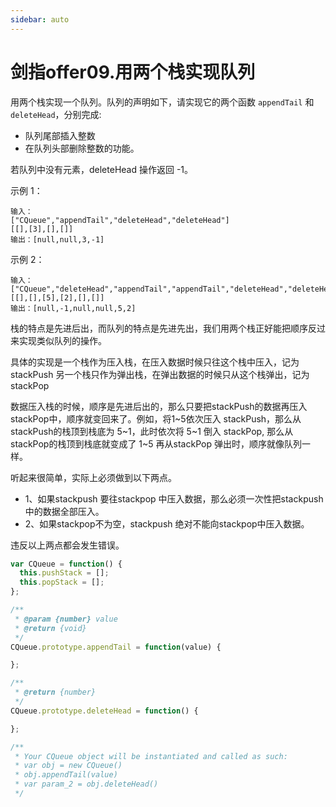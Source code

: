 ```yaml
---
sidebar: auto
---
```


# 剑指offer09.用两个栈实现队列

用两个栈实现一个队列。队列的声明如下，请实现它的两个函数 `appendTail` 和 `deleteHead`，分别完成:
- 队列尾部插入整数
- 在队列头部删除整数的功能。
 
若队列中没有元素，deleteHead 操作返回 -1。

示例 1：
```
输入：
["CQueue","appendTail","deleteHead","deleteHead"]
[[],[3],[],[]]
输出：[null,null,3,-1]
```


示例 2：
```
输入：
["CQueue","deleteHead","appendTail","appendTail","deleteHead","deleteHead"]
[[],[],[5],[2],[],[]]
输出：[null,-1,null,null,5,2]
```

栈的特点是先进后出，而队列的特点是先进先出，我们用两个栈正好能把顺序反过来实现类似队列的操作。

具体的实现是一个栈作为压入栈，在压入数据时候只往这个栈中压入，记为 stackPush 另一个栈只作为弹出栈，在弹出数据的时候只从这个栈弹出，记为 stackPop

数据压入栈的时候，顺序是先进后出的，那么只要把stackPush的数据再压入stackPop中，顺序就变回来了。例如，将1~5依次压入 stackPush，那么从stackPush的栈顶到栈底为 5~1，此时依次将 5~1 倒入 stackPop, 那么从stackPop的栈顶到栈底就变成了 1~5 再从stackPop 弹出时，顺序就像队列一样。


听起来很简单，实际上必须做到以下两点。

- 1、如果stackpush 要往stackpop 中压入数据，那么必须一次性把stackpush中的数据全部压入。
- 2、如果stackpop不为空，stackpush 绝对不能向stackpop中压入数据。

违反以上两点都会发生错误。






```js
var CQueue = function() {
  this.pushStack = [];
  this.popStack = [];
};

/** 
 * @param {number} value
 * @return {void}
 */
CQueue.prototype.appendTail = function(value) {

};

/**
 * @return {number}
 */
CQueue.prototype.deleteHead = function() {

};

/**
 * Your CQueue object will be instantiated and called as such:
 * var obj = new CQueue()
 * obj.appendTail(value)
 * var param_2 = obj.deleteHead()
 */
```
